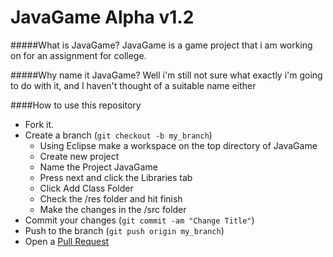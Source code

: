 JavaGame Alpha v1.2
===================

#####What is JavaGame?
JavaGame is a game project that i am working on for an assignment for college.

#####Why name it JavaGame?
Well i'm still not sure what exactly i'm going to do with it, and I haven't thought of a suitable name either

####How to use this repository

* Fork it.
* Create a branch (```git checkout -b my_branch```)
  * Using Eclipse make a workspace on the top directory of JavaGame
  * Create new project
  * Name the Project JavaGame
  * Press next and click the Libraries tab
  * Click Add Class Folder
  * Check the /res folder and hit finish
  * Make the changes in the /src folder
* Commit your changes (```git commit -am "Change Title"```)
* Push to the branch (```git push origin my_branch```)
* Open a [Pull Request](https://github.com/redomar/JavaGame/pull/new/master)
